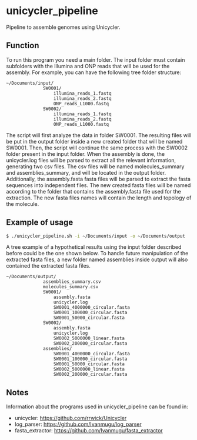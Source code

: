 # unicycler_pipeline
Pipeline to assemble genomes using Unicycler.

## Function

To run this program you need a main folder. The input folder must contain
subfolders with the Illumina and ONP reads that will be used for the assembly.
For example, you can have the following tree folder structure:

```
~/Documents/input/
              SW0001/
                  illumina_reads_1.fastq
                  illumina_reads_2.fastq
                  ONP_reads_L1000.fastq
              SW0002/
                  illumina_reads_1.fastq
                  illumina_reads_2.fastq
                  ONP_reads_L1000.fastq
```

The script will first analyze the data in folder SW0001. The resulting files
will be put in the output folder inside a new created folder that will be
named SW0001. Then, the script will continue the same process with the SW0002
folder present in the input folder. When the assembly is done, the
unicycler.log files will be parsed to extract all the relevant information,
generating two csv files. The csv files will be named molecules_summary and
assemblies_summary, and will be located in the output folder. Additionally, the
assembly.fasta fasta files will be parsed to extract the fasta sequences into
independent files. The new created fasta files will be named according to the
folder that contains the assembly.fasta file used for the extraction. The new
fasta files names will contain the length and topology of the molecule.

## Example of usage

```bash
$ ./unicycler_pipeline.sh -i ~/Documents/input -o ~/Documents/output
```

A tree example of a hypothetical results using the input folder described
before could be the one shown below. To handle future manipulation of the
extracted fasta files, a new folder named assemblies inside output will also
contained the extracted fasta files.

```
~/Documents/output/
              assemblies_summary.csv
              molecules_summary.csv
              SW0001/
                  assembly.fasta
                  unicycler.log
                  SW0001_4000000_circular.fasta
                  SW0001_100000_circular.fasta
                  SW0001_50000_circular.fasta
              SW0002/
                  assembly.fasta
                  unicycler.log
                  SW0002_5000000_linear.fasta
                  SW0002_200000_circular.fasta
              assemblies/
                  SW0001_4000000_circular.fasta
                  SW0001_100000_circular.fasta
                  SW0001_50000_circular.fasta
                  SW0002_5000000_linear.fasta
                  SW0002_200000_circular.fasta
```

## Notes

Information about the programs used in unicycler_pipeline can be found in:

  *  unicycler: https://github.com/rrwick/Unicycler
  *  log_parser: https://github.com/Ivanmugu/log_parser
  *  fasta_extractor: https://github.com/Ivanmugu/fasta_extractor
